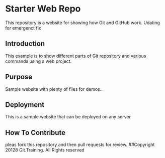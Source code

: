 # Starter Web Repo

This repository is a website for showing how Git and GitHub work. Udating for emergenct fix

## Introduction

This example is to show different parts of Git repository and various commands using a web project.

## Purpose

Sample website with plenty of files for demos..

## Deployment

This is a sample website that can be deployed on any server

## How To Contribute
pleas fork this repository and then pull requests for review.
##Copyright
20128 Git.Training. All Rights reserved